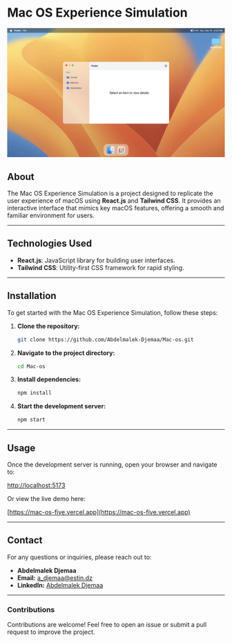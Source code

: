 # Mac OS Experience Simulation
![Demo Image](https://github.com/Abdelmalek-Djemaa/Mac-os/blob/main/src/assets/demo.png)

## About

The Mac OS Experience Simulation is a project designed to replicate the user experience of macOS using **React.js** and **Tailwind CSS**. It provides an interactive interface that mimics key macOS features, offering a smooth and familiar environment for users.

---

## Technologies Used

- **React.js**: JavaScript library for building user interfaces.
- **Tailwind CSS**: Utility-first CSS framework for rapid styling.

---

## Installation

To get started with the Mac OS Experience Simulation, follow these steps:

1. **Clone the repository:**

    ```bash
    git clone https://github.com/Abdelmalek-Djemaa/Mac-os.git
    ```

2. **Navigate to the project directory:**

    ```bash
    cd Mac-os
    ```

3. **Install dependencies:**

    ```bash
    npm install
    ```

4. **Start the development server:**

    ```bash
    npm start
    ```

---

## Usage

Once the development server is running, open your browser and navigate to:

[http://localhost:5173](http://localhost:5173)

Or view the live demo here:

[https://mac-os-five.vercel.app](https://mac-os-five.vercel.app)

---

## Contact

For any questions or inquiries, please reach out to:

- **Abdelmalek Djemaa**  
- **Email:** [a_djemaa@estin.dz](mailto:a_djemaa@estin.dz)  
- **LinkedIn:** [Abdelmalek Djemaa](https://www.linkedin.com/in/abdelmalek-djemaa-673864317)

---

### Contributions

Contributions are welcome! Feel free to open an issue or submit a pull request to improve the project.
